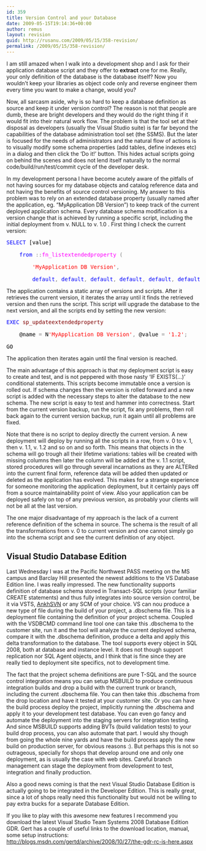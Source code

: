 ```yaml
---
id: 359
title: Version Control and your Database
date: 2009-05-15T19:14:36+00:00
author: remus
layout: revision
guid: http://rusanu.com/2009/05/15/358-revision/
permalink: /2009/05/15/358-revision/
---
```

I am still amazed when I walk into a development shop and I ask for their application database script and they offer to **extract** one for me. Really, your only definition of the database is the database itself? Now you wouldn&#8217;t keep your libraries as object code only and reverse engineer them every time you want to make a change, would you?

Now, all sarcasm aside, why is so hard to keep a database definition as source and keep it under version control? The reason is not that people are dumb, these are bright developers and they would do the right thing if it would fit into their natural work flow. The problem is that the tool set at their disposal as developers (usually the Visual Studio suite) is far far beyond the capabilities of the database administration tool set (the SSMS). But the later is focused for the needs of administrators and the natural flow of actions is to visually modify some schema properties (add tables, define indexes etc) in a dialog and then click the &#8216;Do it!&#8217; button. This hides actual scripts going on behind the scenes and does not lend itself naturally to the normal code/build/run/test/commit cycle of the developer desk.

In my development persona I have become acutely aware of the pitfalls of not having sources for my database objects and catalog reference data and not having the benefits of source control versioning. My answer to this problem was to rely on an extended database property (usually named after the application, eg. &#8220;MyApplication DB Version&#8221;) to keep track of the current deployed application schema. Every database schema modification is a version change that is achieved by running a specific script, including the initial deployment from v. NULL to v. 1.0 . First thing I check the current version:

<pre><span style="color: Black"></span><span style="color:Blue">SELECT</span><span style="color:Black">&nbsp;[value]&nbsp;<br />
&nbsp;&nbsp;&nbsp;&nbsp;</span><span style="color:Blue">from</span><span style="color:Black">&nbsp;</span><span style="color:Gray">::</span><span style="color:Fuchsia">fn_listextendedproperty</span><span style="color:Black">&nbsp;</span><span style="color:Gray">(<br />
</span><span style="color:Black">&nbsp;&nbsp;&nbsp;&nbsp;&nbsp;&nbsp;&nbsp;&nbsp;</span><span style="color:Red">'MyApplication&nbsp;DB&nbsp;Version'</span><span style="color:Gray">,</span><span style="color:Black">&nbsp;<br />
&nbsp;&nbsp;&nbsp;&nbsp;&nbsp;&nbsp;&nbsp;&nbsp;</span><span style="color:Blue">default</span><span style="color:Gray">,</span><span style="color:Black">&nbsp;</span><span style="color:Blue">default</span><span style="color:Gray">,</span><span style="color:Black">&nbsp;</span><span style="color:Blue">default</span><span style="color:Gray">,</span><span style="color:Black">&nbsp;</span><span style="color:Blue">default</span><span style="color:Gray">,</span><span style="color:Black">&nbsp;</span><span style="color:Blue">default</span><span style="color:Gray">,</span><span style="color:Black">&nbsp;</span><span style="color:Blue">default</span><span style="color:Gray">);</span>
</pre>

The application contains a static array of versions and scripts. After it retrieves the current version, it iterates the array until it finds the retrieved version and then runs the script. This script will upgrade the database to the next version, and all the scripts end by setting the new version:

<pre><span style="color: Black"></span><span style="color:Blue">EXEC</span><span style="color:Black">&nbsp;</span><span style="color:Maroon">sp_updateextendedproperty</span><span style="color:Black">&nbsp;<br />
	@name&nbsp;</span><span style="color:Gray">=</span><span style="color:Black">&nbsp;N</span><span style="color:Red">'MyApplication&nbsp;DB&nbsp;Version'</span><span style="color:Gray">,</span><span style="color:Black">&nbsp;@value&nbsp;</span><span style="color:Gray">=</span><span style="color:Black">&nbsp;</span><span style="color:Red">'1.2'</span><span style="color:Gray">;<br />
</span><span style="color:Black">GO</span>
</pre>

The application then iterates again until the final version is reached.

The main advantage of this approach is that my deployment script is easy to create and test, and is not peppered with those nasty &#8216;IF EXISTS(&#8230;)&#8217; conditional statements. This scripts become immutable once a version is rolled out. If schema changes then the version is rolled forward and a new script is added with the necessary steps to alter the database to the new schema. The new script is easy to test and hammer into correctness. Start from the current version backup, run the script, fix any problems, then roll back again to the current version backup, run it again until all problems are fixed.

Note that there is no script to deploy directly the current version. A new deployment will deploy by running all the scripts in a row, from v. 0 to v. 1, then v. 1.1, v. 1.2 and so on and so forth. This means that objects in the schema will go trough all their lifetime variations: tables will be created with missing columns then later the column will be added at the v. 1.1 script, stored procedures will go through several incarnations as they are ALTERed into the current final form, reference data will be added then updated or deleted as the application has evolved. This makes for a strange experience for someone monitoring the application deployment, but it certainly pays off from a source maintainability point of view. Also your application can be deployed safely on top of any previous version, as probably your clients will not be all at the last version.

The one major disadvantage of my approach is the lack of a current reference definition of the schema in source. The schema is the result of all the transformations from v. 0 to current version and one cannot simply go into the schema script and see the current definition of any object.

## Visual Studio Database Edition

Last Wednesday I was at the Pacific Northwest PASS meeting on the MS campus and Barclay Hill presented the newest additions to the VS Database Edition line. I was really impressed. The new functionality supports definition of database schema stored in Transact-SQL scripts (your familiar CREATE statements) and thus fully integrates into source version control, be it via VSTS, <a href="http://ankhsvn.open.collab.net/" target="_blank">AnkhSVN</a> or any SCM of your choice. VS can nou produce a new type of file during the build of your project, a .dbschema file. This is a deployment file containing the definition of your project schema. Coupled with the VSDBCMD command line tool one can take this .dbschema to the customer site, run it and the tool will analyze the current deployed schema, compare it with the .dbschema definition, produce a delta and apply this delta transformation to the database. The tool supports every object in SQL 2008, both at database and instance level. It does not though support replication nor SQL Agent objects, and I think that is fine since they are really tied to deployment site specifics, not to development time.

The fact that the project schema definitions are pure T-SQL and the source control integration means you can setup MSBUILD to produce continuous integration builds and drop a build with the current trunk or branch, including the current .dbschema file. You can then take this .dbschema from the drop location and have it tested at your customer site. Or you can have the build process deploy the project, implicitly running the .dbschema and apply it to your development test database. You can even go fancy and automate the deployment into the staging servers for integration testing. And since MSBUILD supports adding BVTs (build validation tests) to your build drop process, you can also automate that part. I would shy though from going the whole nine yards and have the build process apply the new build on production server, for obvious reasons :). But perhaps this is not so outrageous, specially for shops that develop around one and only one deployment, as is usually the case with web sites. Careful branch management can stage the deployment from development to test, integration and finally production.

Also a good news coming is that the next Visual Studio Database Edition is actually going to be integrated in the Developer Edition. This is really great, since a lot of shops really need this functionality but would not be willing to pay extra bucks for a separate Database Edition.

If you like to play with this awesome new features I recommend you download the latest Visual Studio Team Systems 2008 Database Edition GDR. Gert has a couple of useful links to the download location, manual, some setup instructions: <a href="http://blogs.msdn.com/gertd/archive/2008/10/27/the-gdr-rc-is-here.aspx" target="_blank">http://blogs.msdn.com/gertd/archive/2008/10/27/the-gdr-rc-is-here.aspx</a>